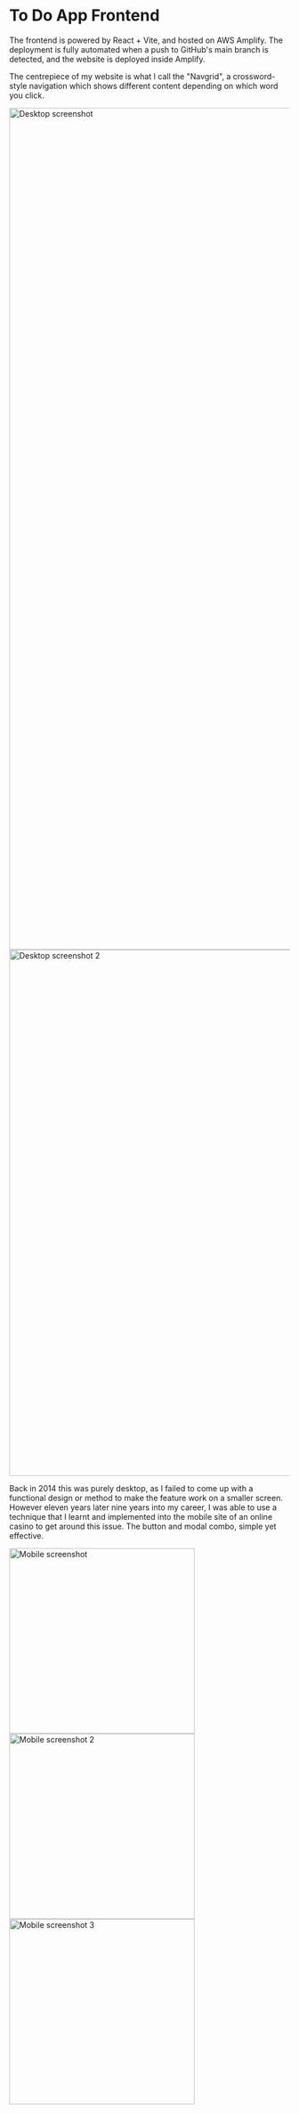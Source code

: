 # To Do App Frontend

The frontend is powered by React + Vite, and hosted on AWS Amplify. The deployment is fully automated when a push to GitHub's main branch is detected, and the website is deployed inside Amplify.

The centrepiece of my website is what I call the "Navgrid", a crossword-style navigation which shows different content depending on which word you click.


<img width="1512" alt="Desktop screenshot" src="https://github.com/user-attachments/assets/eaa46505-72b8-44e0-9e4c-ddeec1ccdd32" />

<img width="1512" height="945" alt="Desktop screenshot 2" src="https://github.com/user-attachments/assets/b861c53e-9a7f-4d9e-a9f6-b954b86a5c2a" />


Back in 2014 this was purely desktop, as I failed to come up with a functional design or method to make the feature work on a smaller screen. However eleven years later nine years into my career, I was able to use a technique that I learnt and implemented into the mobile site of an online casino to get around this issue. The button and modal combo, simple yet effective.


<img width="333" alt="Mobile screenshot" src="https://github.com/user-attachments/assets/1ee462ca-99a6-4a63-a450-208ee70e3fd9" />

<img width="333" alt="Mobile screenshot 2" src="https://github.com/user-attachments/assets/37b9765e-4e98-4cfc-a0d2-e652c795feeb" />

<img width="333" alt="Mobile screenshot 3" src="https://github.com/user-attachments/assets/adbf7672-541b-4fde-8a21-d566c6378357" />

